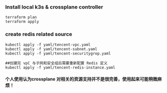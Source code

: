 ### Install local k3s & crossplane controller
```
terraform plan
terraform apply
```

### create redis related source
```
kubectl apply -f yaml/tencent-vpc.yaml
kubectl apply -f yaml/tencent-subnet.yaml
kubectl apply -f yaml/tencent-securitygrop.yaml

##创建完 vpC 与子网和安全组后需要重新配置 Redis 定义
kubectl apply -f yaml/tencent-redis-instance.yaml

```
#### 个人使用认为crossplane 对相关的资源支持并不是很完善，使用起来可能稍微麻烦！


